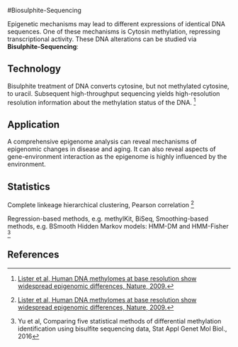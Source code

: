 
#Biosulphite-Sequencing

Epigenetic mechanisms may lead to different expressions of identical DNA sequences. One of these mechanisms is Cytosin methylation, repressing transcriptional activity.
These DNA alterations can be studied via **Bisulphite-Sequencing**: 

## Technology

Bisulphite treatment of DNA converts cytosine, but not methylated cytosine, to uracil. Subsequent high-throughput sequencing yields high-resolution resolution information about the methylation status of the DNA. [^1]

## Application

A comprehensive epigenome analysis can reveal mechanisms of epigenomic changes in disease and aging. It can also reveal aspects of gene-environment interaction as the epigenome is highly influenced by the environment.

## Statistics

Complete linkeage hierarchical clustering, Pearson correlation [^1]

Regression-based methods, e.g. methylKit, BiSeq, 
Smoothing-based methods, e.g. BSmooth 
Hidden Markov models: HMM-DM and HMM-Fisher [^2]

## References

[^1]: [Lister et al, Human DNA methylomes at base resolution show widespread epigenomic differences, Nature, 2009.](https://www.nature.com/articles/nature08514)
[^2]: Yu et al, Comparing five statistical methods of differential methylation identification using bisulfite sequencing data, Stat Appl Genet Mol Biol., 2016
